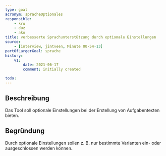 ```yaml
---
type: goal
acronym: spracheOptionales
responsible: 
    - kru
    - duz
    - ako
title: verbesserte Sprachunterstützung durch optionale Einstellungen
source:
    - [interview, jintveen, Minute 00-54-13]
partOfLargerGoal: sprache
history:
    v1:
        date: 2021-06-17
        comment: initially created

todo: 
---
```


## Beschreibung

Das Tool soll optionale Einstellungen bei der Erstellung von Aufgabentexten bieten.

## Begründung

Durch optionale Einstellungen sollen z. B. nur bestimmte Varianten ein- oder ausgeschlossen werden können. 
